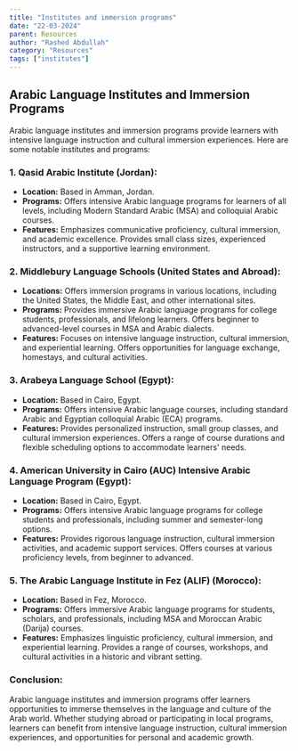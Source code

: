 ```yaml
---
title: "Institutes and immersion programs"
date: "22-03-2024"
parent: Resources
author: "Rashed Abdullah"
category: "Resources"
tags: ["institutes"]
---
```


## Arabic Language Institutes and Immersion Programs

Arabic language institutes and immersion programs provide learners with intensive language instruction and cultural immersion experiences. Here are some notable institutes and programs:

### 1. **Qasid Arabic Institute (Jordan):**

- **Location:** Based in Amman, Jordan.
- **Programs:** Offers intensive Arabic language programs for learners of all levels, including Modern Standard Arabic (MSA) and colloquial Arabic courses.
- **Features:** Emphasizes communicative proficiency, cultural immersion, and academic excellence. Provides small class sizes, experienced instructors, and a supportive learning environment.

### 2. **Middlebury Language Schools (United States and Abroad):**

- **Locations:** Offers immersion programs in various locations, including the United States, the Middle East, and other international sites.
- **Programs:** Provides immersive Arabic language programs for college students, professionals, and lifelong learners. Offers beginner to advanced-level courses in MSA and Arabic dialects.
- **Features:** Focuses on intensive language instruction, cultural immersion, and experiential learning. Offers opportunities for language exchange, homestays, and cultural activities.

### 3. **Arabeya Language School (Egypt):**

- **Location:** Based in Cairo, Egypt.
- **Programs:** Offers intensive Arabic language courses, including standard Arabic and Egyptian colloquial Arabic (ECA) programs.
- **Features:** Provides personalized instruction, small group classes, and cultural immersion experiences. Offers a range of course durations and flexible scheduling options to accommodate learners' needs.

### 4. **American University in Cairo (AUC) Intensive Arabic Language Program (Egypt):**

- **Location:** Based in Cairo, Egypt.
- **Programs:** Offers intensive Arabic language programs for college students and professionals, including summer and semester-long options.
- **Features:** Provides rigorous language instruction, cultural immersion activities, and academic support services. Offers courses at various proficiency levels, from beginner to advanced.

### 5. **The Arabic Language Institute in Fez (ALIF) (Morocco):**

- **Location:** Based in Fez, Morocco.
- **Programs:** Offers immersive Arabic language programs for students, scholars, and professionals, including MSA and Moroccan Arabic (Darija) courses.
- **Features:** Emphasizes linguistic proficiency, cultural immersion, and experiential learning. Provides a range of courses, workshops, and cultural activities in a historic and vibrant setting.

### Conclusion:

Arabic language institutes and immersion programs offer learners opportunities to immerse themselves in the language and culture of the Arab world. Whether studying abroad or participating in local programs, learners can benefit from intensive language instruction, cultural immersion experiences, and opportunities for personal and academic growth.
